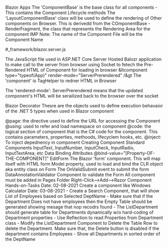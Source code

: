Blazor Apps
The 'ComponentBase' is the base class for all components - This contains the Component Lifecycle methods The 'LayoutComponentBase' class will be used to define the rendering of Other components on Browser. This is derivedd from the COmponentBase - RenderFragment, the class that represents the Rendering Area for the component IMP Note: The name of the Component File will be the Component Name

#_framework/blazor.server.js

The JavaScript file used in ASP.NET Core Server Hosted Balozr application to make call to the server from browser using Socket to fetech the Pre-Rendered HTML of Component for loading in browser
 &ltcomponent type="typeof(App)" render-mode="ServerPrerendered" /&gt
The 'component' is TagHelper to redner HTML in Browser

The 'rendered-mode': ServerPrerendered means that the updated component's HTML will be serailized back to the browser over the socket

Blazor Decorator
Thesre are the objects used to define execution behavaior of the .NET 5 types when used in Blazor component

@page: the directive used to define the URL for accessing the Component
@using: used to refer and load namespace on component
@code: the logical section of component that is the C# code for the component. This contains parameters, properties, methoods, lifecyclem hooks, etc.
@inject: To inject depednency in component
Creating Component
Standard Components
InputText, InputNumber, InputCheck, InputRadio, InputTextArea, etc
Data Binding Attributes
@bind-value="[Property-OF-THE-COMPONENT]"
EditForm
The Blazor 'form' component. This will map itself with HTML form
Model property, used to load and bind the CLR object aka entity class on Form
The OnValidSubmit event to submit the form
DataAnnotationValidator
Component to validate the Form
All component must be added in Pages Folder
Right-Click-->Add-->Razor Component
Hands-on-Tasks
Date: 02-08-2021 Create a component like Windows Calculator
Date: 03-08-2021 
	- Create a Search Component, that will show List of Employees based on Selected DeptName
	- Make sure that if the Department Does not have employees then the Empty Table should be generated showing mesage that nop recodrs found
	- The ListDepartment should generate table for Departments dynamically w/o hard-coding of Department properties
		- Use Reflection to read Properties from Department class
	- Modify the ListDepartment Component to Delete the Table Row to delete the Department. Make sure that, the Delete button is disabled if the department contains Employees
	- Show all Departments in sorted order of the DeptName
